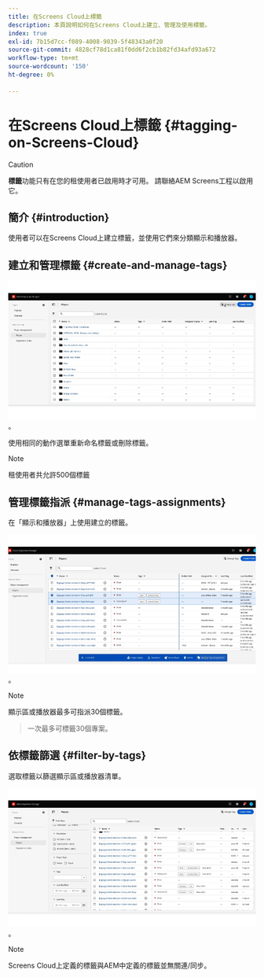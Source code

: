 ```yaml
---
title: 在Screens Cloud上標籤
description: 本頁說明如何在Screens Cloud上建立、管理及使用標籤。
index: true
exl-id: 7b15d7cc-f089-4008-9039-5f48343a0f20
source-git-commit: 4828cf78d1ca81f0dd6f2cb1b82fd34afd93a672
workflow-type: tm+mt
source-wordcount: '150'
ht-degree: 0%

---
```


# 在Screens Cloud上標籤 {#tagging-on-Screens-Cloud}

>[!CAUTION]
>
>**標籤**&#x200B;功能只有在您的租使用者已啟用時才可用。 請聯絡AEM Screens工程以啟用它。

## 簡介 {#introduction}

使用者可以在Screens Cloud上建立標籤，並使用它們來分類顯示和播放器。

## 建立和管理標籤 {#create-and-manage-tags}

![建立標籤](assets/tagging/create-tag.gif)。

使用相同的動作選單重新命名標籤或刪除標籤。

>[!NOTE]
> 
> 租使用者共允許500個標籤

## 管理標籤指派 {#manage-tags-assignments}

在「顯示和播放器」上使用建立的標籤。

![管理標籤指派](assets/tagging/assign-tags-to-players.gif)。

>[!NOTE]
>
> 顯示區或播放器最多可指派30個標籤。
> > 一次最多可標籤30個專案。

## 依標籤篩選 {#filter-by-tags}

選取標籤以篩選顯示區或播放器清單。

![依標籤篩選](assets/tagging/filter-by-tags.gif)。

>[!NOTE]
> 
> Screens Cloud上定義的標籤與AEM中定義的標籤並無關連/同步。
> 
